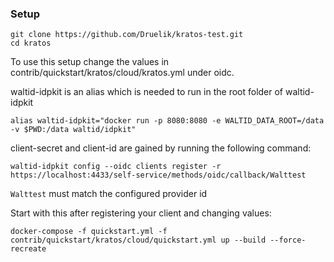 ### Setup


``` 
git clone https://github.com/Druelik/kratos-test.git
cd kratos
```


To use this setup change the values in contrib/quickstart/kratos/cloud/kratos.yml under oidc.


waltid-idpkit is an alias which is needed to run in the root folder of waltid-idpkit 
```
alias waltid-idpkit="docker run -p 8080:8080 -e WALTID_DATA_ROOT=/data -v $PWD:/data waltid/idpkit"
```

client-secret and client-id are gained by running the following command:
``` 
waltid-idpkit config --oidc clients register -r https://localhost:4433/self-service/methods/oidc/callback/Walttest
```
`Walttest` must match the configured provider id

Start with this after registering your client and changing values:
``` 
docker-compose -f quickstart.yml -f contrib/quickstart/kratos/cloud/quickstart.yml up --build --force-recreate
```

